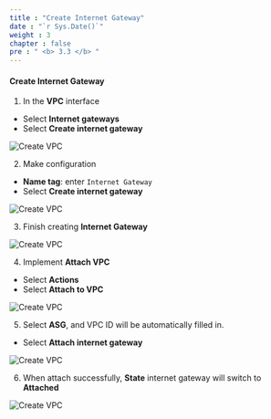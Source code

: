 ```yaml
---
title : "Create Internet Gateway"
date : "`r Sys.Date()`"
weight : 3
chapter : false
pre : " <b> 3.3 </b> "
---
```


#### Create Internet Gateway

1. In the **VPC** interface

- Select **Internet gateways**
- Select **Create internet gateway**

![Create VPC](/images/3-Prerequiste/3.2-igwandroutetable/0001-igwandroutetable.png?featherlight=false&width=90pc)

2. Make configuration

- **Name tag**: enter `Internet Gateway`
- Select **Create internet gateway**

![Create VPC](/images/3-Prerequiste/3.2-igwandroutetable/0002-igwandroutetable.png?featherlight=false&width=90pc)

3. Finish creating **Internet Gateway**

![Create VPC](/images/3-Prerequiste/3.2-igwandroutetable/0003-igwandroutetable.png?featherlight=false&width=90pc)

4. Implement **Attach VPC**

- Select **Actions**
- Select **Attach to VPC**

![Create VPC](/images/3-Prerequiste/3.2-igwandroutetable/0004-igwandroutetable.png?featherlight=false&width=90pc)

5. Select **ASG**, and VPC ID will be automatically filled in.

- Select **Attach internet gateway**

![Create VPC](/images/3-Prerequiste/3.2-igwandroutetable/0005-igwandroutetable.png?featherlight=false&width=90pc)

6. When attach successfully, **State** internet gateway will switch to **Attached**

![Create VPC](/images/3-Prerequiste/3.2-igwandroutetable/0006-igwandroutetable.png?featherlight=false&width=90pc)